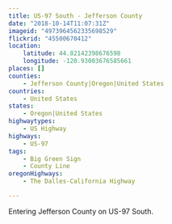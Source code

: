 ```yaml
---
title: US-97 South - Jefferson County
date: "2018-10-14T11:07:31Z"
imageid: "4973964562335698529"
flickrid: "45500670412"
location:
    latitude: 44.82142398676598
    longitude: -120.93003676585661
places: []
counties:
    - Jefferson County|Oregon|United States
countries:
    - United States
states:
    - Oregon|United States
highwaytypes:
    - US Highway
highways:
    - US-97
tags:
    - Big Green Sign
    - County Line
oregonHighways:
    - The Dalles-California Highway

---
```

Entering Jefferson County on US-97 South.
